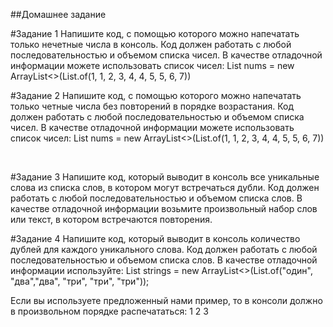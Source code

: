 ##Домашнее задание 

#Задание 1
Напишите код, с помощью которого можно напечатать только нечетные числа в консоль. Код должен работать с любой последовательностью и объемом списка чисел.
В качестве отладочной информации можете использовать список чисел:
List<Integer> nums = new ArrayList<>(List.of(1, 1, 2, 3, 4, 4, 5, 5, 6, 7))
​
 
#Задание 2
Напишите код, с помощью которого можно напечатать только четные числа без повторений в порядке возрастания. Код должен работать с любой последовательностью и объемом списка чисел.
В качестве отладочной информации можете использовать список чисел:
List<Integer> nums = new ArrayList<>(List.of(1, 1, 2, 3, 4, 4, 5, 5, 6, 7))

​
 
#Задание 3
Напишите код, который выводит в консоль все уникальные слова из списка слов, в котором могут встречаться дубли. Код должен работать с любой последовательностью и объемом списка слов.
В качестве отладочной информации возьмите произвольный набор слов или текст, в котором встречаются повторения. 
 
#Задание 4
Напишите код, который выводит в консоль количество дублей для каждого уникального слова. Код должен работать с любой последовательностью и объемом списка слов.
В качестве отладочной информации используйте:
List<String> strings = new ArrayList<>(List.of("один", "два","два", "три", "три", "три"));
​
 
Если вы используете предложенный нами пример, то в консоли должно в произвольном порядке распечататься:
1
2
3
